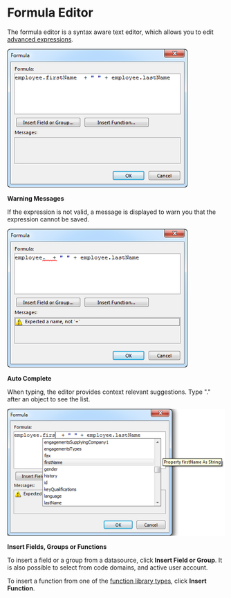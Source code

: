 # Formula Editor

The formula editor is a syntax aware text editor, which allows you to edit [advanced expressions](../advanced-expressions.md).

![IDDA0806472AED4DEC.png](media/IDDA0806472AED4DEC.png)

**Warning Messages**

If the expression is not valid, a message is displayed to warn you that the expression cannot be saved.

![ID4D40D973C796401F.png](media/ID4D40D973C796401F.png)

**Auto Complete**

When typing, the editor provides context relevant suggestions. Type "." after an object to see the list.

![ID2E6E705981E149B5.png](media/ID2E6E705981E149B5.png)

**Insert Fields, Groups or Functions**

To insert a field or a group from a datasource, click **Insert Field or Group**. It is also possible to select from code domains, and active user account.

To insert a function from one of the [function library types](function-library-types.md), click **Insert Function**.